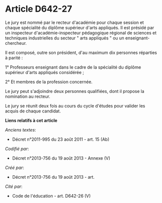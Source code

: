 # Article D642-27

Le jury est nommé par le recteur d'académie pour chaque session et chaque spécialité du diplôme supérieur d'arts appliqués.
Il est présidé par un inspecteur d'académie-inspecteur pédagogique régional de sciences et techniques industrielles du
secteur " arts appliqués " ou un enseignant-chercheur. 

Il est composé, outre son président, d'au maximum dix personnes réparties à parité : 

1° Professeurs enseignant dans le cadre de la spécialité du diplôme supérieur d'arts appliqués considérée ; 

2° Et membres de la profession concernée. 

Le jury peut s'adjoindre deux personnes qualifiées, dont il propose la nomination au recteur. 

Le jury se réunit deux fois au cours du cycle d'études pour valider les acquis de chaque candidat.

**Liens relatifs à cet article**

_Anciens textes_:

  - Décret n°2011-995 du 23 août 2011 - art. 15 (Ab)

_Codifié par_:

  - Décret n°2013-756 du 19 août 2013 -  Annexe (V)

_Créé par_:

  - Décret n°2013-756 du 19 août 2013 - art.

_Cité par_:

  - Code de l'éducation - art. D642-26 (V)
